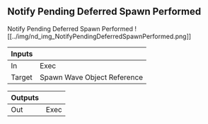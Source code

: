 ## Notify Pending Deferred Spawn Performed
Notify Pending Deferred Spawn Performed
![[../img/nd_img_NotifyPendingDeferredSpawnPerformed.png]]

|Inputs||
|--|--|
| In | Exec |
| Target | Spawn Wave Object Reference |

|Outputs||
|--|--|
| Out | Exec |
